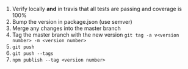1. Verify locally **and** in travis that all tests are passing and coverage is 100%
1. Bump the version in package.json (use semver)
1. Merge any changes into the master branch
1. Tag the master branch with the new version `git tag -a v<version number> -m <version number>`
1. `git push`
1. `git push --tags`
1. `npm publish --tag <version number>`
